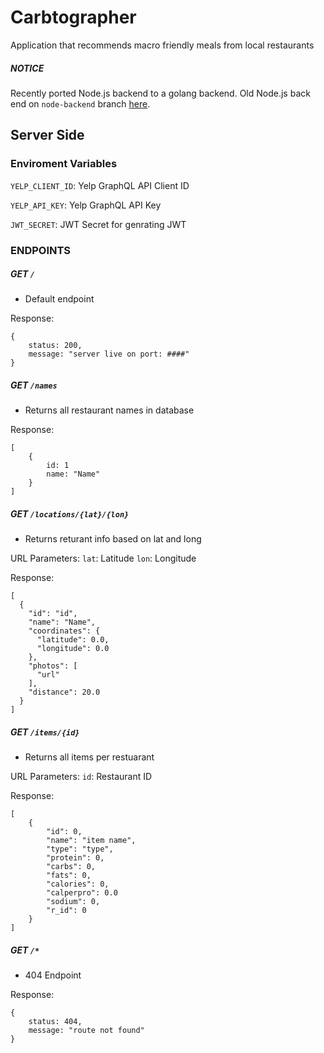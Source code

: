 # Carbtographer
Application that recommends macro friendly meals from local restaurants 

##### NOTICE
Recently ported Node.js backend to a golang backend.
Old Node.js back end on `node-backend` branch [here](https://github.com/reynld/carbtographer/tree/node-backend).

## Server Side

### Enviroment Variables

`YELP_CLIENT_ID`: Yelp GraphQL API Client ID

`YELP_API_KEY`: Yelp GraphQL API Key

`JWT_SECRET`: JWT Secret for genrating JWT

### ENDPOINTS

##### GET `/`

- Default endpoint

Response:
```
{
    status: 200,
    message: "server live on port: ####"
}
```

##### GET `/names`

- Returns all restaurant names in database

Response:
```
[
    {
        id: 1
        name: "Name"
    }
]
```

##### GET `/locations/{lat}/{lon}`

- Returns returant info based on lat and long

URL Parameters:
`lat`: Latitude
`lon`: Longitude

Response:
```
[
  {
    "id": "id",
    "name": "Name",
    "coordinates": {
      "latitude": 0.0,
      "longitude": 0.0
    },
    "photos": [
      "url"
    ],
    "distance": 20.0
  }
]
```

##### GET `/items/{id}`

- Returns all items per restuarant

URL Parameters:
`id`: Restaurant ID

Response:
```
[
    {
        "id": 0,
        "name": "item name",
        "type": "type",
        "protein": 0,
        "carbs": 0,
        "fats": 0,
        "calories": 0,
        "calperpro": 0.0
        "sodium": 0,
        "r_id": 0
    }
]
```

##### GET `/*`

- 404 Endpoint

Response:
```
{
    status: 404,
    message: "route not found"
}
```